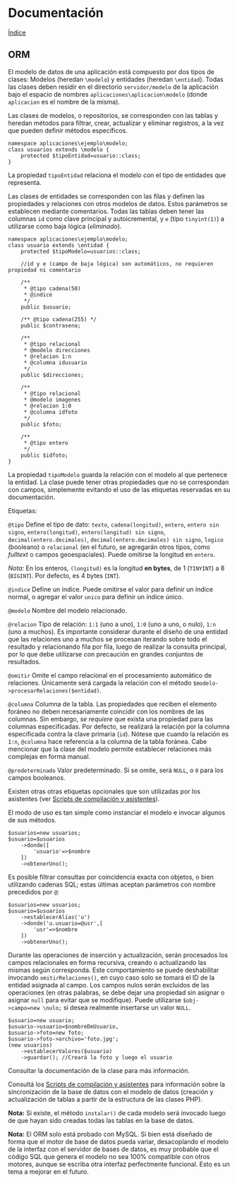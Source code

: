 # Documentación

[Índice](indice.md)

## ORM

El modelo de datos de una aplicación está compuesto por dos tipos de clases: Modelos (heredan `\modelo`) y entidades (heredan `\entidad`). Todas las clases deben residir en el directorio `servidor/modelo` de la aplicación bajo el espacio de nombres `aplicaciones\aplicacion\modelo` (donde `aplicacion` es el nombre de la misma).

Las clases de modelos, o repositorios, se corresponden con las tablas y heredan métodos para filtrar, crear, actualizar y eliminar registros, a la vez que pueden definir métodos específicos.

    namespace aplicaciones\ejemplo\modelo;
    class usuarios extends \modelo {
        protected $tipoEntidad=usuario::class;
    }

La propiedad `tipoEntidad` relaciona el modelo con el tipo de entidades que representa.

Las clases de entidades se corresponden con las filas y definen las propiedades y relaciones con otros modelos de datos. Estos parámetros se establecen mediante comentarios. Todas las tablas deben tener las columnas `id` como clave principal y autoicremental, y `e` (tipo `tinyint(1)`) a utilizarse como baja lógica (*`e`liminado*).

    namespace aplicaciones\ejemplo\modelo;
    class usuario extends \entidad {
        protected $tipoModelo=usuarios::class;

        //id y e (campo de baja lógica) son automáticos, no requieren propiedad ni comentario

        /**
         * @tipo cadena(50)
         * @indice
         */
        public $usuario;

        /** @tipo cadena(255) */
        public $contrasena;

        /**
         * @tipo relacional
         * @modelo direcciones
         * @relacion 1:n
         * @columna idusuario
         */
        public $direcciones;

        /**
         * @tipo relacional
         * @modelo imagenes
         * @relacion 1:0
         * @columna idfoto
         */
        public $foto;

        /**
         * @tipo entero
         */
        public $idfoto;
    }

La propiedad `tipoModelo` guarda la relación con el modelo al que pertenece la entidad. La clase puede tener otras propiedades que no se correspondan con campos, simplemente evitando el uso de las etiquetas reservadas en su documentación.

Etiquetas:

`@tipo` Define el tipo de dato: `texto`, `cadena(longitud)`, `entero`, `entero sin signo`, `entero(longitud)`, `entero(longitud) sin signo`, `decimal(entero.decimales)`, `decimal(entero.decimales) sin signo`, `logico` (booleano) o `relacional` (en el futuro, se agregarán otros tipos, como *fulltext* o campos geoespaciales). Puede omitirse la longitud en `entero`.

*Nota:* En los enteros, `(longitud)` es la longitud **en bytes**, de 1 (`TINYINT`) a 8 (`BIGINT`). Por defecto, es 4 bytes (`INT`).

`@indice` Define un índice. Puede omitirse el valor para definir un índice normal, o agregar el valor `unico` para definir un índice único.

`@modelo` Nombre del modelo relacionado.

`@relacion` Tipo de relación: `1:1` (uno a uno), `1:0` (uno a uno, o nulo), `1:n` (uno a muchos). Es importante considerar durante el diseño de una entidad que las relaciones uno a muchos se procesan iterando sobre todo el resultado y relacionando fila por fila, luego de realizar la consulta principal, por lo que debe utilizarse con precaución en grandes conjuntos de resultados.

`@omitir` Omite el campo relacional en el procesamiento automático de relaciones. Únicamente será cargada la relación con el método `$modelo->procesarRelaciones($entidad)`.

`@columna` Columna de la tabla. Las propiedades que reciben el elemento foráneo no deben necesariamente coincidir con los nombres de las columnas. Sin embargo, *se requiere* que exista una propiedad para las columnas especificadas. Por defecto, se realizará la relación por la columna especificada contra la clave primaria (`id`). Nótese que cuando la relación es `1:n`, `@columna` hace referencia a la columna de la tabla foránea. Cabe mencionar que la clase del modelo permite establecer relaciones más complejas en forma manual.

`@predeterminado` Valor predeterminado. Si se omite, será `NULL`, o `0` para los campos booleanos.

Existen otras otras etiquetas opcionales que son utilizadas por los asistentes (ver [Scripts de compilación y asistentes](../scripts.md)).

El modo de uso es tan simple como instanciar el modelo e invocar algunos de sus métodos.

    $usuarios=new usuarios;
    $usuario=$usuarios
        ->donde([
            'usuario'=>$nombre
        ])
        ->obtenerUno();

Es posible filtrar consultas por coincidencia exacta con objetos, o bien utilizando cadenas SQL; estas últimas aceptan parámetros con nombre precedidos por `@`:


    $usuarios=new usuarios;
    $usuario=$usuarios
        ->establecerAlias('u')
        ->donde('u.usuario=@usr',[
            'usr'=>$nombre
        ])
        ->obtenerUno();

Durante las operaciones de inserción y actualización, serán procesados los campos relacionales en forma recursiva, creando o actualizando las mismas según corresponda. Este comportamiento se puede deshabilitar invocando `omitirRelaciones()`, en cuyo caso solo se tomará el ID de la entidad asignada al campo. Los campos nulos serán excluidos de las operaciones (en otras palabras, se debe dejar una propiedad sin asignar o asignar `null` para evitar que se modifique). Puede utilizarse `$obj->campo=new \nulo;` si desea realmente insertarse un valor `NULL`.

    $usuario=new usuario;
    $usuario->usuario=$nombreDeUsuario,
    $usuario->foto=new foto;
    $usuario->foto->archivo='foto.jpg';
    (new usuarios)
        ->establecerValores($usuario)
        ->guardar(); //Creará la foto y luego el usuario

Consultar la documentación de la clase para más información.

Consultá los [Scripts de compilación y asistentes](../scripts.md) para información sobre la sincronización de la base de datos con el modelo de datos (creación y actualización de tablas a partir de la estructura de las clases PHP).

**Nota:** Si existe, el método `instalar()` de cada modelo será invocado luego de que hayan sido creadas todas las tablas en la base de datos.

**Nota:** El ORM solo está probado con MySQL. Si bien está diseñado de forma que el motor de base de datos pueda variar, desacoplando el modelo de la interfaz con el servidor de bases de datos, es muy probable que el código SQL que genera el modelo no sea 100% compatible con otros motores, aunque se escriba otra interfaz perfectmente funcional. Esto es un tema a mejorar en el futuro.